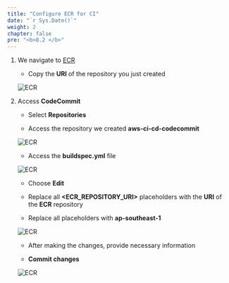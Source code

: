 ```yaml
---
title: "Configure ECR for CI"
date: "`r Sys.Date()`"
weight: 2
chapter: false
pre: "<b>8.2 </b>"
---
```


1. We navigate to [ECR](https://ap-southeast-1.console.aws.amazon.com/ecr/private-registry/repositories?region=ap-southeast-1)

   - Copy the **URI** of the repository you just created

    ![ECR](/images/8-ECR/3.png)

2. Access **CodeCommit**

    - Select **Repositories**

    - Access the repository we created **aws-ci-cd-codecommit**

    ![ECR](/images/8-ECR/4.png)

    - Access the **buildspec.yml** file

    ![ECR](/images/8-ECR/5.png)

    - Choose **Edit**

    - Replace all **<ECR_REPOSITORY_URI>** placeholders with the **URI** of the **ECR** repository

    - Replace all **<region>** placeholders with **ap-southeast-1**

    ![ECR](/images/8-ECR/6.png)

    - After making the changes, provide necessary information

    - **Commit changes**

    ![ECR](/images/8-ECR/7.png)
